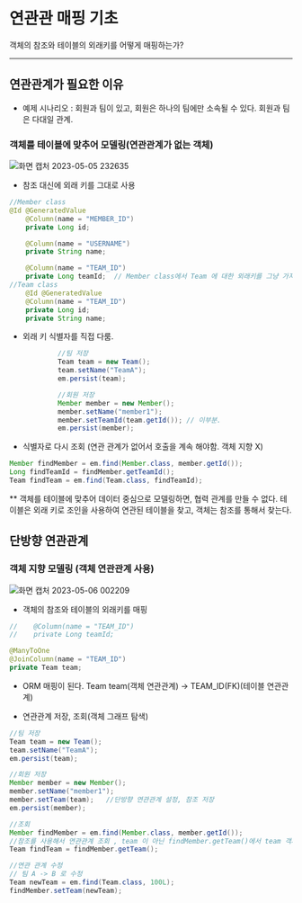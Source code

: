 # 연관관 매핑 기초


객체의 참조와 테이블의 외래키를 어떻게 매핑하는가?

___
## 연관관계가 필요한 이유

* 예제 시나리오 : 회원과 팀이 있고, 회원은 하나의 팀에만 소속될 수 있다. 회원과 팀은 다대일 관계.

### 객체를 테이블에 맞추어 모델링(연관관계가 없는 객체)
![화면 캡처 2023-05-05 232635](https://user-images.githubusercontent.com/48784785/236486186-39855710-3996-455e-a089-55e49cac0c72.png)

- 참조 대신에 외래 키를 그대로 사용
```java
//Member class
@Id @GeneratedValue
    @Column(name = "MEMBER_ID")
    private Long id;

    @Column(name = "USERNAME")
    private String name;

    @Column(name = "TEAM_ID")
    private Long teamId;  // Member class에서 Team 에 대한 외래키를 그냥 가지고 있음.
//Team class    
    @Id @GeneratedValue
    @Column(name = "TEAM_ID")
    private Long id;
    private String name;   
```

- 외래 키 식별자를 직접 다룸.
```java
            //팀 저장
            Team team = new Team();
            team.setName("TeamA");
            em.persist(team);

            //회원 저장
            Member member = new Member();
            member.setName("member1");
            member.setTeamId(team.getId()); // 이부분.
            em.persist(member);
```

- 식별자로 다시 조회 (연관 관계가 없어서 호출을 계속 해야함. 객체 지향 X)
```java
Member findMember = em.find(Member.class, member.getId());
Long findTeamId = findMember.getTeamId();
Team findTeam = em.find(Team.class, findTeamId);
```

** 객체를 테이블에 맞추어 데이터 중심으로 모델링하면, 협력 관계를 만들 수 없다.
테이블은 외래 키로 조인을 사용하여 연관된 테이블을 찾고, 객체는 참조를 통해서 찾는다.

## 단방향 연관관계

### 객체 지향 모델링 (객체 연관관계 사용)
![화면 캡처 2023-05-06 002209](https://user-images.githubusercontent.com/48784785/236500015-a26e441b-4b3b-4ece-82fa-8944ae514d21.png)

- 객체의 참조와 테이블의 외래키를 매핑
```java
//    @Column(name = "TEAM_ID")
//    private Long teamId;

@ManyToOne
@JoinColumn(name = "TEAM_ID")
private Team team;
```

- ORM 매핑이 된다. Team team(객체 연관관계) -> TEAM_ID(FK)(테이블 연관관계)

- 연관관계 저장, 조회(객체 그래프 탐색)
```java
//팀 저장
Team team = new Team();
team.setName("TeamA");
em.persist(team);

//회원 저장
Member member = new Member();
member.setName("member1");
member.setTeam(team);   //단방향 연관관계 설정, 참조 저장
em.persist(member);

//조회
Member findMember = em.find(Member.class, member.getId());
//참조를 사용해서 연관관계 조회 , team 이 아닌 findMember.getTeam()에서 team 객체를 불러옴.
Team findTeam = findMember.getTeam();

//연관 관계 수정
// 팀 A -> B 로 수정
Team newTeam = em.find(Team.class, 100L);
findMember.setTeam(newTeam);
```



